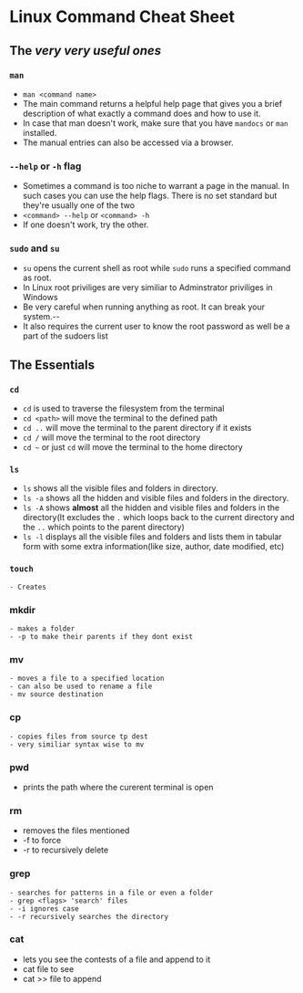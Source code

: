 # Linux Command Cheat Sheet
## The *very very useful ones*
### `man`
- `man <command name>`
- The main command returns a helpful help page that gives you a brief description of what exactly a command does and how to use it.
- In case that man doesn't work, make sure that you have `mandocs` or `man` installed.
- The manual entries can also be accessed via a browser.

### `--help` or `-h` flag
 - Sometimes a command is too niche to warrant a page in the manual. In such cases you can use the help flags. There is no set standard but they're usually one of the two
 - `<command> --help` or `<command> -h`
 - If one doesn't work, try the other.
 
### `sudo` and `su` 
- `su` opens the current shell as root while `sudo` runs a specified command as root.
- In Linux root priviliges are very similiar to Adminstrator priviliges in Windows
- Be very careful when running anything as root. It can break your system.--
- It also requires the current user to know the root password as well be a part of the sudoers list

## The Essentials
### `cd`
- `cd` is used to traverse the filesystem from the terminal
- `cd <path>` will move the terminal to the defined path
- `cd ..` will move the terminal to the parent directory if it exists
- `cd /` will move the terminal to the root directory
- `cd ~` or just `cd` will move the terminal to the home directory 
### `ls`
- `ls` shows all the visible files and folders in directory. 
- `ls -a` shows all the hidden and visible files and folders in the directory.
- `ls -A` shows **almost** all the hidden and visible files and folders in the directory(It excludes the `.` which loops back to the current directory and the `..` which points to the parent directory)
- `ls -l` displays all the visible files and folders and lists them in tabular form with some extra information(like size, author, date modified, etc)
### `touch`
    - Creates 

### mkdir
    - makes a folder
    - -p to make their parents if they dont exist
### mv
    - moves a file to a specified location
    - can also be used to rename a file
    - mv source destination
### cp 
    - copies files from source tp dest
    - very similiar syntax wise to mv
### pwd
   - prints the path where the curerent terminal is open
### rm 
   - removes the files mentioned 
   - -f to force 
   - -r to recursively delete
   
### grep
    - searches for patterns in a file or even a folder
    - grep <flags> 'search' files
    - -i ignores case
    - -r recursively searches the directory
### cat
   - lets you see the contests of a file and append to it 
   - cat file to see
   - cat >> file to append 
